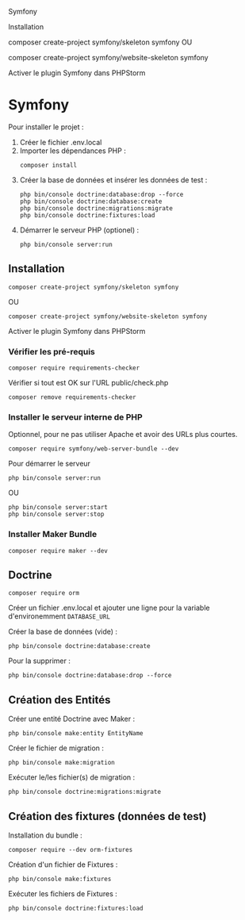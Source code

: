 Symfony

Installation


composer create-project symfony/skeleton symfony
OU

composer create-project symfony/website-skeleton symfony

Activer le plugin Symfony dans PHPStorm

# Symfony

Pour installer le projet :

1. Créer le fichier .env.local
2. Importer les dépendances PHP :
    ```shell
    composer install
    ```
3. Créer la base de données et insérer les données de test :
    ```shell
    php bin/console doctrine:database:drop --force
    php bin/console doctrine:database:create
    php bin/console doctrine:migrations:migrate
    php bin/console doctrine:fixtures:load
    ```
4. Démarrer le serveur PHP (optionel) :
    ```shell
    php bin/console server:run
    ```

## Installation

```shell
composer create-project symfony/skeleton symfony
```

OU

```shell
composer create-project symfony/website-skeleton symfony
```

Activer le plugin Symfony dans PHPStorm

### Vérifier les pré-requis

```shell
composer require requirements-checker
```

Vérifier si tout est OK sur l'URL public/check.php

```shell
composer remove requirements-checker
```

### Installer le serveur interne de PHP

Optionnel, pour ne pas utiliser Apache et avoir des URLs plus courtes.

```shell
composer require symfony/web-server-bundle --dev
```

Pour démarrer le serveur

```shell
php bin/console server:run
```

OU

```shell
php bin/console server:start
php bin/console server:stop
```

### Installer Maker Bundle

```shell
composer require maker --dev
```

## Doctrine

```shell
composer require orm
```

Créer un fichier .env.local et ajouter une ligne pour la variable d'environemment `DATABASE_URL`

Créer la base de données (vide) :

```shell
php bin/console doctrine:database:create
```

Pour la supprimer :

```shell
php bin/console doctrine:database:drop --force
```

## Création des Entités

Créer une entité Doctrine avec Maker :

```shell
php bin/console make:entity EntityName
```

Créer le fichier de migration :

```shell
php bin/console make:migration
```

Exécuter le/les fichier(s) de migration :

```shell
php bin/console doctrine:migrations:migrate
```

## Création des fixtures (données de test)

Installation du bundle :

```shell
composer require --dev orm-fixtures
```

Création d'un fichier de Fixtures :

```shell
php bin/console make:fixtures
```

Exécuter les fichiers de Fixtures :

```shell
php bin/console doctrine:fixtures:load
```